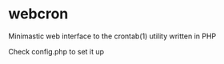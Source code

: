webcron
=======

Minimastic web interface to the crontab(1) utility written in PHP

Check config.php to set it up
